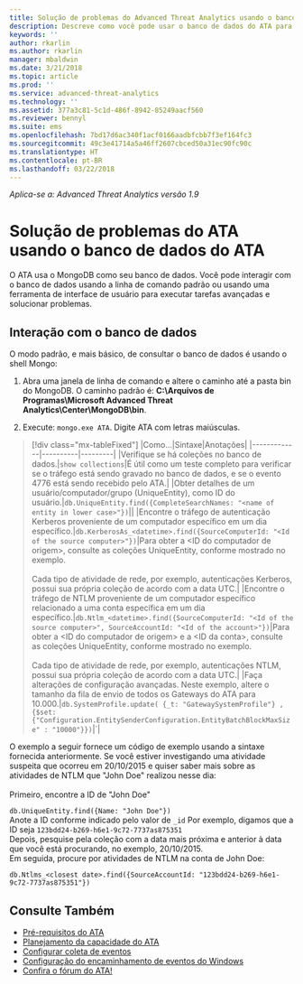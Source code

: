 ```yaml
---
title: Solução de problemas do Advanced Threat Analytics usando o banco de dados | Microsoft Docs
description: Descreve como você pode usar o banco de dados do ATA para solucionar problemas
keywords: ''
author: rkarlin
ms.author: rkarlin
manager: mbaldwin
ms.date: 3/21/2018
ms.topic: article
ms.prod: ''
ms.service: advanced-threat-analytics
ms.technology: ''
ms.assetid: 377a3c81-5c1d-486f-8942-85249aacf560
ms.reviewer: bennyl
ms.suite: ems
ms.openlocfilehash: 7bd17d6ac340f1acf0166aadbfcbb7f3ef164fc3
ms.sourcegitcommit: 49c3e41714a5a46ff2607cbced50a31ec90fc90c
ms.translationtype: HT
ms.contentlocale: pt-BR
ms.lasthandoff: 03/22/2018
---
```

*Aplica-se a: Advanced Threat Analytics versão 1.9*



# <a name="troubleshooting-ata-using-the-ata-database"></a>Solução de problemas do ATA usando o banco de dados do ATA
O ATA usa o MongoDB como seu banco de dados.
Você pode interagir com o banco de dados usando a linha de comando padrão ou usando uma ferramenta de interface de usuário para executar tarefas avançadas e solucionar problemas.

## <a name="interacting-with-the-database"></a>Interação com o banco de dados
O modo padrão, e mais básico, de consultar o banco de dados é usando o shell Mongo:

1.  Abra uma janela de linha de comando e altere o caminho até a pasta bin do MongoDB. O caminho padrão é: **C:\Arquivos de Programas\Microsoft Advanced Threat Analytics\Center\MongoDB\bin**.

2.  Execute: `mongo.exe ATA`. Digite ATA com letras maiúsculas.

> [!div class="mx-tableFixed"]
|Como...|Sintaxe|Anotações|
|-------------|----------|---------|
|Verifique se há coleções no banco de dados.|`show collections`|É útil como um teste completo para verificar se o tráfego está sendo gravado no banco de dados, e se o evento 4776 está sendo recebido pelo ATA.|
|Obter detalhes de um usuário/computador/grupo (UniqueEntity), como ID do usuário.|`db.UniqueEntity.find({CompleteSearchNames: "<name of entity in lower case>"})`||
|Encontre o tráfego de autenticação Kerberos proveniente de um computador específico em um dia específico.|`db.KerberosAs_<datetime>.find({SourceComputerId: "<Id of the source computer>"})`|Para obter a &lt;ID do computador de origem&gt;, consulte as coleções UniqueEntity, conforme mostrado no exemplo.<br /><br />Cada tipo de atividade de rede, por exemplo, autenticações Kerberos, possui sua própria coleção de acordo com a data UTC.|
|Encontre o tráfego de NTLM proveniente de um computador específico relacionado a uma conta específica em um dia específico.|`db.Ntlm_<datetime>.find({SourceComputerId: "<Id of the source computer>", SourceAccountId: "<Id of the account>"})`|Para obter a &lt;ID do computador de origem&gt; e a &lt;ID da conta&gt;, consulte as coleções UniqueEntity, conforme mostrado no exemplo.<br /><br />Cada tipo de atividade de rede, por exemplo, autenticações NTLM, possui sua própria coleção de acordo com a data UTC.|
|Faça alterações de configuração avançadas. Neste exemplo, altere o tamanho da fila de envio de todos os Gateways do ATA para 10.000.|`db.SystemProfile.update( {_t: "GatewaySystemProfile"} ,`<br>`{$set:{"Configuration.EntitySenderConfiguration.EntityBatchBlockMaxSize" : "10000"}})`|`|

O exemplo a seguir fornece um código de exemplo usando a sintaxe fornecida anteriormente. Se você estiver investigando uma atividade suspeita que ocorreu em 20/10/2015 e quiser saber mais sobre as atividades de NTLM que "John Doe" realizou nesse dia:<br /><br />Primeiro, encontre a ID de "John Doe"

`db.UniqueEntity.find({Name: "John Doe"})`<br>Anote a ID conforme indicado pelo valor de `_id` Por exemplo, digamos que a ID seja `123bdd24-b269-h6e1-9c72-7737as875351`<br>Depois, pesquise pela coleção com a data mais próxima e anterior à data que você está procurando, no exemplo, 20/10/2015.<br>Em seguida, procure por atividades de NTLM na conta de John Doe: 

`db.Ntlms_<closest date>.find({SourceAccountId: "123bdd24-b269-h6e1-9c72-7737as875351"})`

## <a name="see-also"></a>Consulte Também
- [Pré-requisitos do ATA](ata-prerequisites.md)
- [Planejamento da capacidade do ATA](ata-capacity-planning.md)
- [Configurar coleta de eventos](configure-event-collection.md)
- [Configuração do encaminhamento de eventos do Windows](configure-event-collection.md#configuring-windows-event-forwarding)
- [Confira o fórum do ATA!](https://social.technet.microsoft.com/Forums/security/home?forum=mata)
